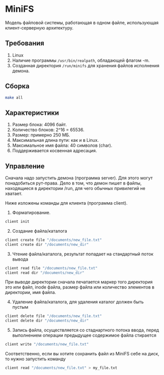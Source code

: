 # MiniFS

Модель файловой системы, работающая в одном файле, использующая клиент-серверную архитектуру.

## Требования

1. Linux
2. Наличие программы `/usr/bin/realpath`, обладающей флагом -m.
3. Созданная директория `/run/minifs` для хранения файлов исполнения демона.

## Сборка
```bash
make all
```

## Характеристики
1. Размер блока: 4096 байт.
2. Количество блоков: 2^16 = 65536.
3. Размер: примерно 250 МБ.
4. Максимальная длина пути: как и в Linux.
5. Максимальное имя файла: 40 символов (char).
6. Поддерживается косвенная адресация.


## Управление

Сначала надо запустить демона (программа server). Для этого могут понадобиться рут-права. Дело в том, что демон пишет в файлы, находящиеся в директории /run, для чего обычных привилегий не хватает.

Ниже изложены команды для клиента (программа client).

1. Форматирование.
```bash
client init
```

2. Создание файла/каталога

```bash
client create file "/documents/new_file.txt"
client create dir "/documents/new_dir"
```

3. Чтение файла/каталога, результат попадает на стандартный поток вывода
```bash
client read file "/documents/new_file.txt"
client read dir "/documents/new_dir"
```
При выводе директории сначала печатается маркер того директория это или файл, inode файла, размер файла или количество элементов в директории, имя файла.

4. Удаление файла/каталога, для удаления каталог должен быть пустым
```bash
client delete file "/documents/new_file.txt"
client delete dir "/documents/new_dir"
```

5. Запись файла, осуществляется со стаднартного потока ввода, перед выполнением операции предыдущее содержимое файла стирается
```bash
client write "/documents/new_file.txt"
```

Соответственно, если вы хотите сохранить файл из MiniFS себе на диск, то нужно запустить команду
```bash
client read "/documents/new_file.txt" > my_file.txt
```
